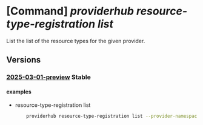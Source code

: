 # [Command] _providerhub resource-type-registration list_

List the list of the resource types for the given provider.

## Versions

### [2025-03-01-preview](/Resources/mgmt-plane/L3N1YnNjcmlwdGlvbnMve30vcHJvdmlkZXJzL21pY3Jvc29mdC5wcm92aWRlcmh1Yi9wcm92aWRlcnJlZ2lzdHJhdGlvbnMve30vcmVzb3VyY2V0eXBlcmVnaXN0cmF0aW9ucw==/2025-03-01-preview.xml) **Stable**

<!-- mgmt-plane /subscriptions/{}/providers/microsoft.providerhub/providerregistrations/{}/resourcetyperegistrations 2025-03-01-preview -->

#### examples

- resource-type-registration list
    ```bash
        providerhub resource-type-registration list --provider-namespace "{providerNamespace}"
    ```